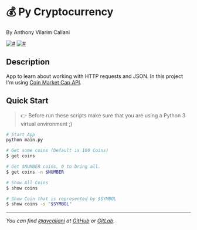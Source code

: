 # 💰 Py Cryptocurrency
By Anthony Vilarim Caliani

 [![#](https://img.shields.io/badge/licence-MIT-blue.svg)](#) [![#](https://img.shields.io/badge/python-3-yellow.svg)](#)

## Description
App to learn about working with HTTP requests and JSON. In this project I'm using [Coin Market Cap API](https://coinmarketcap.com/api/).

## Quick Start

> 👉 Before run these scripts make sure that you are using a Python 3 virtual environment ;)

```sh
# Start App
python main.py

# Get some coins (Default is 100 Coins)
$ get coins

# Get $NUMBER coins, 0 to bring all.
$ get coins -n $NUMBER

# Show All Coins
$ show coins

# Show Coin that is represented by $SYMBOL
$ show coins -s "$SYMBOL"
```

---

_You can find [@avcaliani](#) at [GitHub](https://github.com/avcaliani) or [GitLab](https://gitlab.com/avcaliani)._

